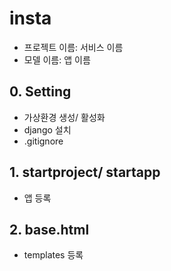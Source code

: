 # insta

- 프로젝트 이름: 서비스 이름
- 모델 이름: 앱 이름

## 0. Setting
- 가상환경 생성/ 활성화
- django 설치
- .gitignore

## 1. startproject/ startapp
- 앱 등록

## 2. base.html
- templates 등록
